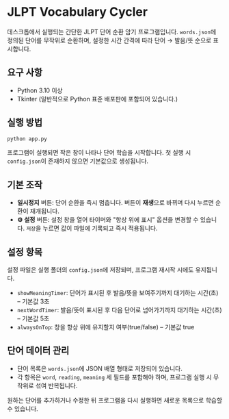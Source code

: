 # JLPT Vocabulary Cycler

데스크톱에서 실행되는 간단한 JLPT 단어 순환 암기 프로그램입니다. `words.json`에 정의된 단어를 무작위로 순환하며, 설정한 시간 간격에 따라 단어 → 발음/뜻 순으로 표시합니다.

## 요구 사항
- Python 3.10 이상
- Tkinter (일반적으로 Python 표준 배포판에 포함되어 있습니다.)

## 실행 방법
```bash
python app.py
```
프로그램이 실행되면 작은 창이 나타나 단어 학습을 시작합니다. 첫 실행 시 `config.json`이 존재하지 않으면 기본값으로 생성됩니다.

## 기본 조작
- **일시정지** 버튼: 단어 순환을 즉시 멈춥니다. 버튼이 **재생**으로 바뀌며 다시 누르면 순환이 재개됩니다.
- **⚙️ 설정** 버튼: 설정 창을 열어 타이머와 "항상 위에 표시" 옵션을 변경할 수 있습니다. `저장`을 누르면 값이 파일에 기록되고 즉시 적용됩니다.

## 설정 항목
설정 파일은 실행 폴더의 `config.json`에 저장되며, 프로그램 재시작 시에도 유지됩니다.
- `showMeaningTimer`: 단어가 표시된 후 발음/뜻을 보여주기까지 대기하는 시간(초) – 기본값 3초
- `nextWordTimer`: 발음/뜻이 표시된 후 다음 단어로 넘어가기까지 대기하는 시간(초) – 기본값 5초
- `alwaysOnTop`: 창을 항상 위에 유지할지 여부(true/false) – 기본값 true

## 단어 데이터 관리
- 단어 목록은 `words.json`에 JSON 배열 형태로 저장되어 있습니다.
- 각 항목은 `word`, `reading`, `meaning` 세 필드를 포함해야 하며, 프로그램 실행 시 무작위로 섞여 반복됩니다.

원하는 단어를 추가하거나 수정한 뒤 프로그램을 다시 실행하면 새로운 목록으로 학습할 수 있습니다.

